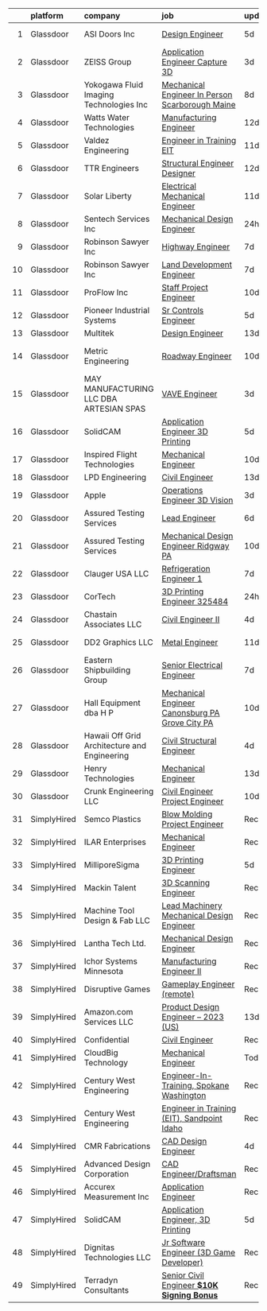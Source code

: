 

|    | platform    | company                                      | job                                                                                                                                                                                                                                                                                                                                                                                                                                                                                                                                                                                                                                                                                                                                                                                                                                                                                                                                                                                                                                                                                                                                                                                                                                                                                                                                                  | update_time   | location            |
|---:|:------------|:---------------------------------------------|:-----------------------------------------------------------------------------------------------------------------------------------------------------------------------------------------------------------------------------------------------------------------------------------------------------------------------------------------------------------------------------------------------------------------------------------------------------------------------------------------------------------------------------------------------------------------------------------------------------------------------------------------------------------------------------------------------------------------------------------------------------------------------------------------------------------------------------------------------------------------------------------------------------------------------------------------------------------------------------------------------------------------------------------------------------------------------------------------------------------------------------------------------------------------------------------------------------------------------------------------------------------------------------------------------------------------------------------------------------|:--------------|:--------------------|
|  1 | Glassdoor   | ASI Doors  Inc                               | [Design Engineer](https://www.glassdoor.com/partner/jobListing.htm?pos=113&ao=1110586&s=58&guid=0000018281694ab8bfd54d2e3fb1b1e9&src=GD_JOB_AD&t=SR&vt=w&ea=1&cs=1_9e9dc017&cb=1660028538028&jobListingId=1008049893670&cpc=236B95A03C206867&jrtk=3-0-1ga0miingm6pq801-1ga0miinvi6j9800-b0f3efa6e785a290--6NYlbfkN0A-BWlslmriFF4xGB4OyIjU8tjlruFVbUPS2Um-OAO6yojH7AIUtAqIEm3yYzbH0nDtjrlY1QLJQntSXHzkBnJei_wuGHdKIWh-u9DzmBCBZrQrEo0J3cru9g_lWzUvcTthMjcCP4b41Gn5OpuUye2-NGhueyCudGqa5hzak-wSLJv0FaC2nsOqPRYMsvFnoIX2-reHs_xO7m7LY4qVVoEbsp4kXVv-gxFugqr0wu3tpVj2Lbm5GbDeYjGXJ9Z_ebR49QFvLH3b72ANqJFM2UPnt1clj392DoFDVtRtuuJ7-s8QOkGlXnTvRDne23eHhKRZLZ9gZd4zaLxp8LlTkiGV1sJfv5orSynD_4MsqPlqBraAGaFuU3YWrY0aPWWVbSLviRGrTOyXVrjRSff2vkw7i5-xomMEtDbikEs7Q14qXo1iOQAg4QL0yc_wvoF-5OpSb36EjH8YuNBUH0eudtL0S-AmbY3-Tyc7bALwJowE2IVLZxcpQdAv0lIKWPRWYcQ5RjVLxtvslA%3D%3D)                                                                                                                                                                                                                                                                                                                                                                                                                                                                               | 5d            | Milwaukee, WI       |
|  2 | Glassdoor   | ZEISS Group                                  | [Application Engineer  Capture 3D](https://www.glassdoor.com/partner/jobListing.htm?pos=129&ao=1110586&s=58&guid=0000018281694ab8bfd54d2e3fb1b1e9&src=GD_JOB_AD&t=SR&vt=w&ea=1&cs=1_4d21edea&cb=1660028538031&jobListingId=1008056196318&cpc=9900C911F071612A&jrtk=3-0-1ga0miingm6pq801-1ga0miinvi6j9800-a91d2605a3ecf548--6NYlbfkN0ABwDUVlT3Pw5qAnq35jQOIcsB_LA26JxM8HdsefTKsTS0GE99TacnGvk8Jeo0xk78zfVOa4kCYKVs4dgtRrOT4vSsWDPnAyA9V6IbNdvKiGUgrp0ybpozYcQRAFz2MEEmG3aXgZZvQIWah-6JKbfVlD-ndhLpSVbi6x7hgLHcT5jxOnRD9FX2swFZNFVcKGUrgLLB8T31y-y9mTpnS_RxpmA09p3ChBvqYwyaYWjCRNiS_s6GAP7sSt8HrO282KouqUP5t4aylXdBGxO-F9tbINjBt5zZBhOIq_0UV9JIjrSFbBNLyHS2oZ862PkbX-HTUYVqHdCHxhlGEiwKpy_eVnlMWNk4KnWZ8EZZh4ffGXawOauWqbtbcAqy2DREO4ohIP1ix6MLf9saAZwyuj22ooFANEcbierwgKEUHO2ZcI7rbmA_41w9bLfwAmcHXjfZ74vRaChVWO-vq0L-FM--0DleZpUZAN8nODu8isIk8AGddcCydiTapu2vZgESRc12ezjAXJBFHUg%3D%3D)                                                                                                                                                                                                                                                                                                                                                                                                                                                              | 3d            | Santa Ana, CA       |
|  3 | Glassdoor   | Yokogawa Fluid Imaging Technologies  Inc     | [Mechanical Engineer    In Person  Scarborough Maine ](https://www.glassdoor.com/partner/jobListing.htm?pos=109&ao=1110586&s=58&guid=0000018281694ab8bfd54d2e3fb1b1e9&src=GD_JOB_AD&t=SR&vt=w&ea=1&cs=1_0a16be5d&cb=1660028538028&jobListingId=1008040668838&cpc=A9D62FF4D9373246&jrtk=3-0-1ga0miingm6pq801-1ga0miinvi6j9800-91e620d9e115e76f--6NYlbfkN0DLxniXb9xd09bch3T7EymxCrgj1jiT2kSu__xrmi42oIDMRpp5TItbp6YoeawS8-NXcCJV3xgm4I0pvx9mwdftDhy7ZDRhmU4yMK7qGgzc8JUEDgvy1vpcMmDITrcHKCG2FuObZvs3z7OzzJVqGbzUDogRyeKO2XGeRzoZX52zfZAZnCFHH-jGNKpghTqPCHzSUKJefDbeWhIy-Ud3mIRfpls7pF1jKlhrMphYDXcW7cfEqfgYCRYUprkZc0Nd4ZFTK4PD_j1_aSG9b8PITu2PA6seoXiINw5GqA9RDEMu8lDrTeJtoWZLJx4A2PaMNO5sj0_Er5gJ-w_sSTXrLf4JLQ1g6yNCGn8O7oNTPvc68CYV7qkQckOXKq1Gwm7RUD8WB-3Rx6EROxmEeDWVjdBVQJC8zCuH-_WIE-lOgpZaK9oD3NcMmxWpjJDEbk5sybbE_JA_n_kojeg5_OUbINncFEw_NiScEsEEH330DOS1tTb5IP6cP731OzjXbeHzUCDhNbrZp9rxZYMUhCLmDsW9v_owfLKQ-iBLzjqupJzsMQ%3D%3D)                                                                                                                                                                                                                                                                                                                                                                                                          | 8d            | Scarborough, ME     |
|  4 | Glassdoor   | Watts Water Technologies                     | [Manufacturing Engineer](https://www.glassdoor.com/partner/jobListing.htm?pos=118&ao=1110586&s=58&guid=0000018281694ab8bfd54d2e3fb1b1e9&src=GD_JOB_AD&t=SR&vt=w&ea=1&cs=1_a8465b9c&cb=1660028538029&jobListingId=1008033104062&cpc=04A21C1B42788296&jrtk=3-0-1ga0miingm6pq801-1ga0miinvi6j9800-01bf19f9556ffc3d--6NYlbfkN0B-sxgDiI0USWmLmw2f5G0Cqe4qsjN_rp-gOWFAao63jWmHKaTzqTpJUMiQjqAUGshkA9_MvoQyYNnN_54uORuNe5EERoMcXkgzB7B8fpZj-Ke2JTBLJVwIjPw7gcj9zyjC6Z7h1hbD5BLUu-HlFCC2SyARBoSc1-LvjjCKWpJmOavoW_Ele5c2ecHi5rnE1g5uYicbW201dKRcyN7rlqTy9Ny5pjnEgAn9EMYSgzxZOWRRyIDIQEQxKXo3nrMazExJhqJWiyXv8X1dCWwug9uLANR1tftexAjALLjQJxlweNk9F2VFHxO7PcRc3IW6bwh9HIm6Gx2hj_xpRSdVi0zabSrVU3SyCT0WMYr2JV6E1p_MgZSw4rw5IBjqOpjSCNhEFR3q4ozQh2spDuIV7UHMKehJ4WztpG2Dv7G33rVAPN5_CZ2tlI82ZwFbt4musApipBa9kN632coUYQ2l3FvI9IBF9yy5w46-6qsBLP-dTFsYuRs9_xKVsIpeAxMztonqemo20WXWLw%3D%3D)                                                                                                                                                                                                                                                                                                                                                                                                                                                                        | 12d           | Franklin, NH        |
|  5 | Glassdoor   | Valdez Engineering                           | [Engineer in Training  EIT ](https://www.glassdoor.com/partner/jobListing.htm?pos=121&ao=1110586&s=58&guid=0000018281694ab8bfd54d2e3fb1b1e9&src=GD_JOB_AD&t=SR&vt=w&ea=1&cs=1_62b7b12c&cb=1660028538030&jobListingId=1008036475405&cpc=8CD073E943938601&jrtk=3-0-1ga0miingm6pq801-1ga0miinvi6j9800-27f1f6cd8dbb6e04--6NYlbfkN0Az1_Gf-Aw4E_9QF4pxFmS6uVhSmgzkcolHuRW1OM9s9qUIcsZArsxg10c73TQUppGj870JUO0_iMmrre31o64iyPggh_7bWfF4U7oEUG1gqidTruydH7meBNouwNZXtrlTC8Fir7TOa-rZqdwX6lErgpsOYC6ZhtrlbXDC0nEwWOReVF-H0e4HmqIaUoVRKGl-sSDeehNpnZz0zn1CNFgDIlpAdtr78YImrlLxlYmlYu0JgsrF9fD0TXsAL6-UgAbe5fkyFGPi26wlKqUixIxeOQm10FGi-BJCXUJjGyhenCHDCCI3B5_TaeTxoEbIwNkJ_vriXL8prKwUjchLyibSvb59EPGaVF_bfyolOyjWjZhJrLWYqCdTBurZEGF6-h2YW_uYVK9Oe3rVmrWxLHOYMKtdvJfrIzdjSLr80hd_hVi8rmTNcM_KirPgzpqn-U7QVL5donBMgaE2uNHiHd8oTujVs3UR-eNAId6WC96_mHxQRzcisvb4qqknOQkhu7VA05y7Wb1Mrg%3D%3D)                                                                                                                                                                                                                                                                                                                                                                                                                                                                    | 11d           | San Antonio, TX     |
|  6 | Glassdoor   | TTR Engineers                                | [Structural Engineer Designer](https://www.glassdoor.com/partner/jobListing.htm?pos=114&ao=1110586&s=58&guid=0000018281694ab8bfd54d2e3fb1b1e9&src=GD_JOB_AD&t=SR&vt=w&ea=1&cs=1_8c7e06ca&cb=1660028538029&jobListingId=1008033070058&cpc=0532D3C59FD6A6A9&jrtk=3-0-1ga0miingm6pq801-1ga0miinvi6j9800-a118e1ab43c5cdc3--6NYlbfkN0D5EoDI19pzLD_ZoAvoqM1-O9qeTV9KvYbDAr1-bMzVcQf2IFddxPxdjW32VrN7nZY3RidlMr6Y58IjIXQEhhFM5enZ3vbWv3aEs-Ak3IrJb1_GFthsiU1Lj0sZpgfON6EtADxWejCH_m4coHBt2jHUaYROYDLqDcMYRYdepe5L8IQFv7lLdme2H9srrBMj3u_EmByvKyhgB2e2TkUJRhcdVtFc1ZYEZUHDEdYBwK_gFs8xZkRISfNAlygTfx5GRstpGF7y9X2KPuICKmsBjNxJoqRjowfKLnvEIqEzJP6tDgtaAzeug2w0-FffxChmUlO091lHRFG9GYtSQey0pajX6QKln5F6p529IX4L1o3ycdfZ3kjyPta4ewSRF8V1vxLpRBdx4J1shZ9ShkzXEhgXWF7GYhldceHcCyVYAE8YCQa2ELiHB4CQzmeeTmCyIslW9uGAKP4Qvt4O2Cv2YaVzcQj_8vbg_vEg0C9QcFz7IQPM854AnXBYmLBAilsKdAsONWkfYvzqML9kWHD4Ep8R)                                                                                                                                                                                                                                                                                                                                                                                                                                                              | 12d           | Akron, OH           |
|  7 | Glassdoor   | Solar Liberty                                | [Electrical Mechanical Engineer](https://www.glassdoor.com/partner/jobListing.htm?pos=116&ao=1110586&s=58&guid=0000018281694ab8bfd54d2e3fb1b1e9&src=GD_JOB_AD&t=SR&vt=w&ea=1&cs=1_dfd3de5c&cb=1660028538029&jobListingId=1008035843901&cpc=A1E53952C47554AF&jrtk=3-0-1ga0miingm6pq801-1ga0miinvi6j9800-9fb14e88383f1f48--6NYlbfkN0DSAqiNLOgcfMEl0tyiwGWrO0IvQvkZWcziI_afW_lwIzIX1IQTJKQkIbFh9doIrMalyKh3amaSLF-srsiei9Q6tMKDLFOjtZp-I7NbUdtZbTlFVED0a0rKUKhFWEiGlj2iJU-m_3P1MGflaNdpWlHPbVxUSBZP0xuhUSi9A7jJnFtUED0qjH77JZPMm19e4WGQMzGBV5OOch5iQN9h4d0umFEh_pdf_WPxg2aIAGrRN6ba87goWl3Nr8cFp6CSyDOgqsDmX3fMazkEAhvzjzCjtfDhkf8xlhEclAwUCFK6lRZxgg74icIArSn28yERWhXpJy80oD3j-5XAgg_MHCsFPVE7FzlHIyG_SQeEDqrGvmOgDj5QxmSoT9FTO59jSpSnN8QHXWv_ldzfmH3fgryZqZ00yT-_SNAAfyChm59Kdo1xWO-PGhOo-cHhGHXbLicCAkFy2qVLKzlznlE3R_knU3rrUivLy6-tnxu81gM4P_w3lr_kQOfzoUbJhibBxfa-6mCMQw412sCCi-5Mik4v)                                                                                                                                                                                                                                                                                                                                                                                                                                                            | 11d           | Buffalo, NY         |
|  8 | Glassdoor   | Sentech Services  Inc                        | [Mechanical Design Engineer](https://www.glassdoor.com/partner/jobListing.htm?pos=125&ao=1110586&s=58&guid=0000018281694ab8bfd54d2e3fb1b1e9&src=GD_JOB_AD&t=SR&vt=w&cs=1_9ca1c343&cb=1660028538030&jobListingId=1008061507338&cpc=3DE4D963A510A3B3&jrtk=3-0-1ga0miingm6pq801-1ga0miinvi6j9800-c71114c085929dd9--6NYlbfkN0AWYhpoz-CV1xeMn1RcqW-Uq9-YakvFTD9rBqmuodYGdOno7BzxAN0AJR0IIY5j1RRcUvxGiqcnI3NaqWThNmJAVcNiz6jxZkwITXqLdx-kiBoHQfnyNKGpfcptGJuairZYm9Ve1ULXlK7h6m6hFwo9Mu3CuUWxS1JJKqurcDpfqfeu8F41mnaf4lty0fCQkpECvZpsRWdgbdrn-HhpsuMmdCm87EM37UznQnjmcDs3-8jASn8C5lmGtOaYdRjHWSoL92FVRK4SR0KChipYQ0b03MkjNWaXQVXvY_Fm8hTT6njIWq7DKq66LxVrvapbwO7uGoSzcm65bQOLmJyNPPMryNx-L1mX_YAXPpwTtseS6FSrb1g0K091jCcZ5Yo1k4a5JjVUv4Ae49284-3DdwKTLRJTbA5niEEmLh5K8Wna94NfXhXBgBn0sDLeCTJjAZ1yZziIXOvD08kSQsWx-dq9THRhm5WM-JNuVAUDi8GN17jBprVx2U_ZX1DSGbvR03WFkKGFA0Aj0WvowUM99WtBNV68diDokw6kKmHL4Xclc1qBNDxmyeecwijbZVQ4KYqwdtz6bL0gGfWzmsy01LFj)                                                                                                                                                                                                                                                                                                                                                                                                     | 24h           | Novi, MI            |
|  9 | Glassdoor   | Robinson   Sawyer Inc                        | [Highway Engineer](https://www.glassdoor.com/partner/jobListing.htm?pos=106&ao=1110586&s=58&guid=0000018281694ab8bfd54d2e3fb1b1e9&src=GD_JOB_AD&t=SR&vt=w&ea=1&cs=1_973125b6&cb=1660028538028&jobListingId=1008044724684&cpc=FEF0E392852DDC37&jrtk=3-0-1ga0miingm6pq801-1ga0miinvi6j9800-2ee959d06089a34b--6NYlbfkN0CKNvdBtBh9SnuMcnkEvhJOJZTsmZHyY3ybnWicrfIHv97nR43vVhO-CJl-eWmIfHrmY2DpYzpkUQib14VoBXE9X4tRnvAzn7HqeOevNHRgASffUSGHtIPPZgl5zOduMm_SAB-MKy5RXs3-hr7ODpbcZ980SVCk4u2DtuJ1RPMGwZBOI4e7xn7HwTwrsCMH992B9efDg1FbRnOwdnmKLsWdqn-fZ1tCa68wyjRmM_tANrTd5S5vNsHql9WKLFjQM5qKcDucs6C2mHMpoLD-F5Sk1qi_ao95M6olA_nbVbVCvhAQVc1-S8h45NzsJ5HNQAc9HyUgMrIfjA2oiDTPJSW3sCGwBwlUU4W0Qendu9CBZCoPlPSWnw-Wav6DppoEJv7kS-tqkDs64jpDlUU4q8dmhqM9nyW3Zb0TDyS0_xEDLh48rVyCk5kPB8xV7q_mNqvOvv4CV9Va3JS4dQv1hAKutf9tJ8u_1k53NehcEOE6rxm28s9ai12TsvEO9cKzSIAVXJi3iM23Ew%3D%3D)                                                                                                                                                                                                                                                                                                                                                                                                                                                                              | 7d            | Gastonia, NC        |
| 10 | Glassdoor   | Robinson   Sawyer Inc                        | [Land Development Engineer](https://www.glassdoor.com/partner/jobListing.htm?pos=103&ao=1110586&s=58&guid=0000018281694ab8bfd54d2e3fb1b1e9&src=GD_JOB_AD&t=SR&vt=w&ea=1&cs=1_3c07eef7&cb=1660028538027&jobListingId=1008044681440&cpc=1C4867E6FD6DF96A&jrtk=3-0-1ga0miingm6pq801-1ga0miinvi6j9800-c90e20a7191dddea--6NYlbfkN0CKNvdBtBh9SnuMcnkEvhJOJZTsmZHyY3ybnWicrfIHv97nR43vVhO-tby4acImT-q74UZ_ue3guIsvvfDvv8aRJe7Cp8M9ful5KORDehNAis7pn9q5g4pkvtlKLRa6N_S6wEw9_SHCsFMeY6E9Nn17rKp0S86Tan-X8bjPg6oTAxt0eHYyYaqc-KdCNxRQ1_EUTdeitaS7D2FXAnmagRkbpv5NSkf8Bx6S5KldCdZ8hn4CAYOGGHMT70IdGdn6O1ek1drSwk4YP0-epoZHQfHsf7BLHaa2SZoer-iShdbOdQj3eYP_eCR1q4ctzwNid4iUBhZq3Y6XF032wwaERSTOFhNy0N2vmoLASNB_r6TEwnxseogWaV9RrlVIxssC46kAErSGYGMGs3a1Nw1MUQZjGkxiQelv97CK1C3X6p4oi81lEmYoqvbFjqVBXcbL87N0dtKlm_vFRgdBFErEY_tbuP3mOBMUkA7VA2JuCpb_7jr4R0l1RLAxBJpgHRpl_dICa8a--WlHi9cMI1d_Y2ep)                                                                                                                                                                                                                                                                                                                                                                                                                                                                 | 7d            | Gastonia, NC        |
| 11 | Glassdoor   | ProFlow  Inc                                 | [Staff Project Engineer](https://www.glassdoor.com/partner/jobListing.htm?pos=102&ao=1110586&s=58&guid=0000018281694ab8bfd54d2e3fb1b1e9&src=GD_JOB_AD&t=SR&vt=w&ea=1&cs=1_29814561&cb=1660028538027&jobListingId=1008038181525&cpc=AB8D288ADC8C4930&jrtk=3-0-1ga0miingm6pq801-1ga0miinvi6j9800-4f6b31b77e9442d9--6NYlbfkN0ACu_hgM4mYOpGjE6TXudS1eLEYdlotK5aSiNrSIRlNjrOhnyvEHI4wUtKGMjhJ_VA4qszTA2OIF2D5o-LxQeOUfeVAR5mBz1IUAmfWnUOnzc3MgG85KdQF12sltYxm_tQPgDr1AJYMBd28NN1rAFGi8aYj4Bbn4i4aBBTTn4lP4cFXVg97_i9XwkYDDulupebU7K1usEhDbBTXQ59gpekx5lEdkzAOa_iN2RB2iZ6aC9MgyyTYWl0v_NxNYf5rG-UEuifX467DgsfAOvuHsjioAAINrU3qP0Nw4zdH36JavA4c_5DGv1M-WPvDMapadp3j7WuvYd-q9I1BZNdD73Vm6uhy5DO-BY8uQTkZeCP9U6Da3Nj3Y1nSoj3yTFkhKZKMuP3626JkmNDYA3QLcq8r8BAgDaNkFnnfAs2Ej_IQljCMv_NsYcQiu3K8W44RYCxEFgZFNW5m6m5YPcfrsnqRsZG0--svIDlcESGoMOet5xxHfGBVesjrv14aTMjyvXcs3grCCVgyzA%3D%3D)                                                                                                                                                                                                                                                                                                                                                                                                                                                                        | 10d           | North Haven, CT     |
| 12 | Glassdoor   | Pioneer Industrial Systems                   | [Sr  Controls Engineer](https://www.glassdoor.com/partner/jobListing.htm?pos=105&ao=1110586&s=58&guid=0000018281694ab8bfd54d2e3fb1b1e9&src=GD_JOB_AD&t=SR&vt=w&ea=1&cs=1_b2d243df&cb=1660028538027&jobListingId=1008050430545&cpc=9D6AC574BBA53B9A&jrtk=3-0-1ga0miingm6pq801-1ga0miinvi6j9800-ade9bddf844b5f89--6NYlbfkN0CNayYzF1mBaI40OgT78t3Q2d9IxlwDzhsYR4HK7epYUURqj7ThGxAT1Fxh6hQ1QHmaJfMl1qiKG_eMbqyxZcuthR82jdCGgyL6U6aydk-iJ6cgdqY_t5hV8DPTx4h2-nBLwGg9LAx7kc69NapGcPiJ-Qq4HwEpqysLhy0RywFm7LTJy0DXst6R28eKV6EINtbWXIBwbP7SxleK_lpJsxUeHEF0AHpeNR0rrPui3Jhxjj66ReVrMXL4pumL88tLd5eX5zLXdhWtgGYrFg9EtODhFqb2XfYrX1ONJkm_RFkFW78LxpoH4NyQfUwvWXrj920sYVwAEGmg6rBZmCnfNhZrn810FrYml3-PFkNknAGT-U1ZdAZU_L2gVIFtqXj0-v72RpfCqgypjbG4HgRi6dMyFYJhrgcglVnva4vZL9vb6yQC27ZpqfnzsKBwOcA8swEk1JAokw-AgIy0S1IaCXHv-XBXeTtKjanzIzyipMdWkWL3efSBNucmTVaLnKBBpqefmh3-9-_VCQ%3D%3D)                                                                                                                                                                                                                                                                                                                                                                                                                                                                         | 5d            | Alvordton, OH       |
| 13 | Glassdoor   | Multitek                                     | [Design Engineer](https://www.glassdoor.com/partner/jobListing.htm?pos=108&ao=1110586&s=58&guid=0000018281694ab8bfd54d2e3fb1b1e9&src=GD_JOB_AD&t=SR&vt=w&ea=1&cs=1_d1087673&cb=1660028538028&jobListingId=1008030727520&cpc=9499094F4E7F973B&jrtk=3-0-1ga0miingm6pq801-1ga0miinvi6j9800-2e83be53d6762efc--6NYlbfkN0C2SVAOpOeIWQkPp9EeCSLxTLheLRty2uanDx8E9nXZ3pmbkvOHM_GwtdBH_r-JS_a232Q9MIIbR0q0ZxwBHuRdxhVyAh9sOmZ1ema_mGgwk-L3KuNkm3VvfafT26_qvvHqMMJFwL8YtNisDU1CFhI0yWnYZtuxsBva0gjmF3dazYL5RyE5NAs7KHflAnf4UWU_5Juc7iKq73G9CnjsB2FHhAnrm8bT_IAoPfkD5X5DlCyCoTQx9a6p7tvrc567rmAbS2w7A4HWvcclqTKf6NdQWe6MdpMpxjXaNj-Aq5ygRDHEus3q8LOUNK3gOqwnkYZOdbG6k_4x1XCVLmP8iGcVkbby75x2dmm91z7REh8bUsDtmXDSdl3vvL6yNd6lfICUInLfa8B81vI16-jdqFBysVDc_VtaOZgUCR1frSR9-1CRnbFjbOI7gbzFs3Lif9qO8bPauQ1ekBU-fAV9muyej5SkfrYvl8DVd14qDy57l__IXUFtrs8kch2Zw2Fn0i0%3D)                                                                                                                                                                                                                                                                                                                                                                                                                                                                                             | 13d           | Prentice, WI        |
| 14 | Glassdoor   | Metric Engineering                           | [Roadway Engineer](https://www.glassdoor.com/partner/jobListing.htm?pos=130&ao=1110586&s=58&guid=0000018281694ab8bfd54d2e3fb1b1e9&src=GD_JOB_AD&t=SR&vt=w&cs=1_c670bfd2&cb=1660028538031&jobListingId=1008037753836&cpc=67C0CCE3C7FCD181&jrtk=3-0-1ga0miingm6pq801-1ga0miinvi6j9800-bb5bb480fc1d7e8c--6NYlbfkN0DidxVwgmOe-ABwagrwZJDiR9WGDyPDKLtKUy7pDlbvGqfu7kTIgyxCz8c2hkO5IO_O4hD6XrCO-4xXJN_vrLBKiGkvtXFdPz7x9GyL4wv2VN14zyG8-1DK7pnBGP1NnHDNOFXC3xpoLTrPat5icpzEVNS8-ersYz_UFgIV68HOaqnJhYlIAHEztekNWBNZi6br6JOGiiVEkfbaA_DAHU_moTTUP6uh87bikBVzPq-Y665Q-pnQQLw5I2voy0jYGCsC6sumvwBNRc08vDZIWod-TsrwYI8ukXCeb00aXSsRqlgLRUPLgDSzV_C3gzDceElnACHBI2CTPJ5VcErNZ7UeyvlqOGW_2OMY0wE-Ok8Tpxg2CGFaYoYe69chRegZUGiMaE92suN3zWR1D9FoTuLGCMvtzPotptE4uHdjH7fs5VSxgRWKljC0hpuJzfDaovJOYt_Bno0yB07d61gDNFLcgmcrS61XedXbEXQNhkC2utAsBxZh9oEwonWKWys0GRe-yxAj48LZO5buPOuvkpsf7777tFz6P2ZpHGhpUIhybRYJf08ooZLUt-Njy33RYlo%3D)                                                                                                                                                                                                                                                                                                                                                                                                                                 | 10d           | Fort Lauderdale, FL |
| 15 | Glassdoor   | MAY MANUFACTURING  LLC DBA ARTESIAN SPAS     | [VAVE Engineer](https://www.glassdoor.com/partner/jobListing.htm?pos=120&ao=1110586&s=58&guid=0000018281694ab8bfd54d2e3fb1b1e9&src=GD_JOB_AD&t=SR&vt=w&ea=1&cs=1_9a1b2fd9&cb=1660028538029&jobListingId=1008055814029&cpc=854D4784592487FF&jrtk=3-0-1ga0miingm6pq801-1ga0miinvi6j9800-0406794b8cb5efd7--6NYlbfkN0A1VrzDLfvGIgWDxoOFxvulWoD1se4rk3JiW6kTBB38EqUFcHP9KmzciYAGuKnNQFyApUUEtDm7AB3sVEfruOkWnnYq9J0OjdCFCNL7LkXFikwdnTX98NxDp-KQPgQiTkQd-GpZuQAKChUPfZI5az050LhpcqcRYtqq-OA8VjvDzs4XjyRVy18eb3gCsOylQl_Qy1o_YaQReFlUsDeUe_PmfnyQ5limgRSLZSgPs8owNq56cC6majDnfROWo3XBWndPca3NLG0JlywGiz48cHVK7Li_6wznV8_EU8R4WQNZYX_b0YPdHRag5MvDDb5e5YMNHDfiO5FUBfmJNW0cXtgUwOhI0xG4O86L3p9S-F_gd2tH7Dj5HZALz8iYnQD30IHE49TvXr7UG8B_0zFoix7b198TqS7Wo28T9TiV9Q8zvZbsu9dxYDrmhidyNKI6-XTYqMZNNOF90N6JRnImEUsJ8FN1rVhcvwuyq0tr3SI_51kXUySh4pcUfIwYQYLL6YkxkX_Fj-Eiaw%3D%3D)                                                                                                                                                                                                                                                                                                                                                                                                                                                                                 | 3d            | Las Vegas, NV       |
| 16 | Glassdoor   | SolidCAM                                     | [Application Engineer  3D Printing](https://www.glassdoor.com/partner/jobListing.htm?pos=122&ao=1110586&s=58&guid=0000018281694ab8bfd54d2e3fb1b1e9&src=GD_JOB_AD&t=SR&vt=w&ea=1&cs=1_bda0349b&cb=1660028538030&jobListingId=1008049766138&cpc=FD56AAAF1899B499&jrtk=3-0-1ga0miingm6pq801-1ga0miinvi6j9800-c3e8605c69e74327--6NYlbfkN0BTT1lo8Jwdy_hu5PBsWOg-OgEs4ry3bvHurgSPaoaOHGj5HGQ5cg8Bp1Dl0V3rzoPPF1PuXcpIsgmiU0Ny47pMP8Cme3XF1CCt2BJMoo0Mph4i7yvwDNAg8C_E4KgkIX4lrQWY3th1FmngrhhClorhGYA6mBcWVj6GJtGluEKBs6GcUoY3N-0Ht_Zp6nUDE1a4IFzCD3CYAtIJb2O2LPy-UAPwEoEv2AeXmTkX6yacf90qIbkIdhqS9PHoTADoGsXf0cNr96cRh8SX-7oonw4o6r2H1FfB_3_oDlNZ2p9RvnEeafAzWf8sbvbnZpQEP8_9dacTJ_qDAldcpDYG-V24l3bP1mOPktGaZ2aJSKby2W0wMGXnSDDfyYLtFI6CKXyAic4w5Au9SJ_OCjhL5r5qrJKnaDXgBf7jn8s2HllvPrcK7x1tRidv1Pt_qyzIbqe3QBebosnov5FqlHFLWCBmToGwwO7uGaNJDXC3KSknGJsJ4j8W5EIliiu2ED1Bq0G8y5xcfQhst9uLLaP0aCi8)                                                                                                                                                                                                                                                                                                                                                                                                                                                         | 5d            | Newtown, PA         |
| 17 | Glassdoor   | Inspired Flight Technologies                 | [Mechanical Engineer](https://www.glassdoor.com/partner/jobListing.htm?pos=119&ao=1110586&s=58&guid=0000018281694ab8bfd54d2e3fb1b1e9&src=GD_JOB_AD&t=SR&vt=w&ea=1&cs=1_8d68d721&cb=1660028538029&jobListingId=1008038504553&cpc=9AF91982B5D3F116&jrtk=3-0-1ga0miingm6pq801-1ga0miinvi6j9800-9e2e54eae16419a4--6NYlbfkN0BBGG9LMNqL16EzDx9S3nKk4b6IwprgSJginr0DZD_oW-FI5qtWA8j2O36TUSNjbzG5pzbsoAnDMu4rBIY_N_9r1NtY9F5g-9ai1dVJW5jV66F-ejcpbwrYWhC2ukTk3XihYvu0QtI4LBwZFRCDvJ2IId6R9LED3KRPPSpgVJT_Y41HHxPHnq0h8AmRsfgYObAji0QqNGueFemyi_WtnFJD4YnEGlsi8SB4YLA4obuYWtApd0sbmeR5d27SAxBCmUcVsoT0S_uvrOwX7GRYFgollZHeSrObrPxgl1aYlwbKrJMthkr_ww68XXLGcDcwZlagEaeoedcl0eQW3mntF-sr6R3vTf_kWUzWbwLnUet9UzLpxjZcsDskj5rZkzPK4ZGbzCIcsXES85j3RKQRb6LOFdMYrpe3RjhUEaO_pQa-grvs71AvDiyZDS1AEDWaXFQCsTr24v9kYBHDii1sGgBGK3zV6okN7MIHoOOSnz0kV3aICIamHMHi4zFZ-V-FXYw%3D)                                                                                                                                                                                                                                                                                                                                                                                                                                                                                         | 10d           | San Luis Obispo, CA |
| 18 | Glassdoor   | LPD Engineering                              | [Civil Engineer](https://www.glassdoor.com/partner/jobListing.htm?pos=104&ao=1110586&s=58&guid=0000018281694ab8bfd54d2e3fb1b1e9&src=GD_JOB_AD&t=SR&vt=w&ea=1&cs=1_5e841627&cb=1660028538027&jobListingId=1008030733047&cpc=8C8C01C1671D14CC&jrtk=3-0-1ga0miingm6pq801-1ga0miinvi6j9800-38b753c96a6d19ce--6NYlbfkN0ApRPOi3pDeWbI8BCm2UrVi2EYgG3HI6ilagxIEjA0tdJ_tUKH-wSHmAvN1RP7d87qGeiqSkEubtzt-PwLLhbk9FzPsfzhCxvRHbRlaoA7F38wZCXl1hoPOIgh-3ID_fL8-qVdmjk5a8Luapzay8J_w3mvJcQ7G-9QF6M8NXPyeyx23tu63wtMvHtU7UddVIBA7zNTe6RsNZChwwkOvkN_Y_KtBhXwrqk_tIoxvsCfKkEnFbCUQsv04BWXs5EYoEM0arNLKBxAaUx1CANuAlkSblg23CTZl0cWphXfdtwmWM-bv-RylVmDXjPXF9wPcz_-eUofgOAwv8E8R7jPT-LWx3YllEcqS79ruw7ArriddL7pjmG1oBwnQTzAPv_P_KnrmO5UCScfdAGyzmNwm-ttWSlJfHtxIq3QUaRXKFRpDaJV1vQmUgml9J7PGbm1cQWtjereSv61sJE-sP3O71ySXAvDJk6kFj3bRCRCpnsfK51hPdqLe39-8qmeQ_4_RFAw%3D)                                                                                                                                                                                                                                                                                                                                                                                                                                                                                              | 13d           | Seattle, WA         |
| 19 | Glassdoor   | Apple                                        | [Operations Engineer  3D Vision](https://www.glassdoor.com/partner/jobListing.htm?pos=128&ao=1110586&s=58&guid=0000018281694ab8bfd54d2e3fb1b1e9&src=GD_JOB_AD&t=SR&vt=w&cs=1_f51f346d&cb=1660028538031&jobListingId=1008054989531&cpc=F41FEAB56D215062&jrtk=3-0-1ga0miingm6pq801-1ga0miinvi6j9800-eaf87df32badeb8c--6NYlbfkN0BvKrLyj5gPmtZO9T8euul8TCxuuKNOtzRJOomxnwSEodTz2Bc-sPZlt2Zgji_QUXHbDiy9_NR2aqRC_rFQMB9LNCrF0N9yJlctfsCsh89tbEGP0zSG9J0_xXgfeXqXRaaP8JRAliWz7k8yPqMmvsYdEQwI42SKSrkRepI72NSfgcy23oUWxel7mnWbhrnSYGDxqnyM0EOYCvWNDqH9Sc2fpmKe13J9MUEFLmtlRxKUs2w1EXR8fTT5KuonnHzTD6JIi5IIeZDp-JUme4yVBpQDIAXMP-oaK8f1lj4huXIMgcPc4CaBvfdMAQUE5NLhGxhjcQBAXRQY3jbXkfH0EfEmMcMIxXsa45ONrj-dhmRqNuqf29UjImviCFtsBEVfPK2JtGMDpIJvoghmty6WLffyclO6hd55gEaFeY1P53s0hbNf7ZPK_ZKlHCqVN9mYd-C1kJky0T9LkpNy37qanXWn5JjWVl_eL4aAWplN2xwmX3lAQw67LKfw650zJ7RBWmUl0-iLobXMzWFS7aKh88Kw5hfD-TscRuEsyvtT4lLsAqwDs0MKKTnspI6XJuRtjfXYoAiFuVhcPueeNWQnW4DbxRbRED_Iv4hJNSniLSq9GP_a2WRnn6Qc9uPfHiJwoxqIHDo4eaFpvoNiJgEBGV22_vEOoA4kTz7-CAH3avv_rgMW-0JBBcFyioE9tDpkQSbMSsROiA9ijVFRiFAJ8F4ZN6pFauleqcC9tpRui3i-mp-UFKBRBIPpwZ_8bWRoxgRimPX3FgeC-NqShhTmcTFhDqCxKI9wjxtjhDneGyX0w5fTOxOz37LqdYaMBzi_9u8Oz7QVAJ-ig1ikGWXYPWNDAbKy8zJQsMPLHPICqYDNJIgI19msEvtiRMThY6BC3laDwetcix-sUqwtHyJo5LNsAvyevUorhATfj4dsSLzze3FflcJ1mkmtXG6-VRlCL3zCbI9in4X_vLK9vXaTdn1H) | 3d            | Cupertino, CA       |
| 20 | Glassdoor   | Assured Testing Services                     | [Lead Engineer](https://www.glassdoor.com/partner/jobListing.htm?pos=101&ao=1110586&s=58&guid=0000018281694ab8bfd54d2e3fb1b1e9&src=GD_JOB_AD&t=SR&vt=w&ea=1&cs=1_dd313e1e&cb=1660028538027&jobListingId=1008046950631&cpc=5C1A074141E401F2&jrtk=3-0-1ga0miingm6pq801-1ga0miinvi6j9800-ace4b2a459d3a67d--6NYlbfkN0CzvULQwG23MbfgQ5ABydV6xH9DbrD__LRBDvFvHMjzYJar08MEh3h8N1rgPu-Mj5x6LgNPIp2VVRZ1fsp6vNDrS43o7UncI-5Srd3xG90I_6mJ0l833tgZxeyP-EAT_x-GCPL2Z12qOfYk0krOG_e9IB-729eVRFbqKAmZ5SI4tb4N3_ll0_DqZXDDA5eENGv9ZwO7ZIc1cvq4ljrS0QfTzeLL_wOGK9Q7XWIn3MNaK5VIIBcvJ0T_gkXc3uCjFEveGJDo9dP7lFG7yqdOCqQiaAMc9tA71IyjFs6ZXoIE6HfXQrb7J9IJ4KoKAf8XK2QsE07k1tz111V7HKBKSx3dx1iaHiSMstsJJI8glkVmvBL2grzVp-fEu-Fs3eGCqI2wazfAjU-tXRbZK4yk4SvWZabmbBfJ24-P72Un1md8nVq0Sryc8RYMqif3X6PlX_tW21Q6yNMNbzlBAnvreHfE0_Bc9eeq4-KvbtJbYxYrGxkspybLg36vVfLQv04oCvQ%3D)                                                                                                                                                                                                                                                                                                                                                                                                                                                                                               | 6d            | DuBois, PA          |
| 21 | Glassdoor   | Assured Testing Services                     | [Mechanical Design Engineer    Ridgway  PA](https://www.glassdoor.com/partner/jobListing.htm?pos=107&ao=1110586&s=58&guid=0000018281694ab8bfd54d2e3fb1b1e9&src=GD_JOB_AD&t=SR&vt=w&ea=1&cs=1_912a7063&cb=1660028538028&jobListingId=1008037765603&cpc=AFF493A44560E781&jrtk=3-0-1ga0miingm6pq801-1ga0miinvi6j9800-2ffc58963babe902--6NYlbfkN0CzvULQwG23MbfgQ5ABydV6xH9DbrD__LRBDvFvHMjzYDKkkyO-EHcuUJzIW6MLfU75iNsO93KRql4QG9kLOv_CNz7LxTD3uLmOCFsNrM0iwVtGxID_K6bpq051xg2dP-nDq1pBTzjTonaSR9CCm9j3VFTdHu2_hxZzAodVkeGt9wpV3LaROJPSREKQZ8hTKlKOKxOGT0UXP2Weo7JvzgcG0hGiuEaWW8biemmKijiyxqgwWVOlcK5fl90ggM1jPogZnW38mJw2HqVtSQqtuzjP1aYx2GNgLaCi5rmSN4KluDEUYo-oX-tLwJx9m5WBWOFWiavlhKQFCuVQPmtybFy9ac_ewjS25jMw6fvXzWciZrG4dNcUgRamj6ewNipw9l80j6ivOIyigPEKjfiiIo04VDTcUdAf7iTJBtxpr5yrh1jP6Qi4u00qYOelE4fzuPrn32I7pogmA2d9UfqHZkJJT6CZ40v38i_yFKYOkADh7Z8Y7Pq6Ue1Sc1pMonYBZxTV8zHYxFJZczhnjyI3RVvOpAdMe3HHoE8%3D)                                                                                                                                                                                                                                                                                                                                                                                                                                   | 10d           | DuBois, PA          |
| 22 | Glassdoor   | Clauger USA  LLC                             | [Refrigeration Engineer 1](https://www.glassdoor.com/partner/jobListing.htm?pos=117&ao=1110586&s=58&guid=0000018281694ab8bfd54d2e3fb1b1e9&src=GD_JOB_AD&t=SR&vt=w&ea=1&cs=1_9c2bf0c3&cb=1660028538031&jobListingId=1008044838664&cpc=1857627F2883B1A5&jrtk=3-0-1ga0miingm6pq801-1ga0miinvi6j9800-0e76a722a5452a13--6NYlbfkN0CdcVd3SDA1nO7RkKTAACmPV4xEt72Vls8LI2dqcgyOeKwvX5o6H4TlSTktfDQaeZh4GSbCsJS6jdd3A8dg5TEUVYSnVHIZ1Skj9xX4O7Jc5ImICXIeP-NYuJCvPtHgE0dA3nyHAMfFbXKq55bGQ8lypY826_71dGcB0-SXKGnkVTWC-PJpdOLA06QoGEhfgH1kPYfok8KHKCVeEucSA5r-kh25rEqdnqi7uNarHK_52kiA2ln4y3JrkgVIAmOIwcDynKRAY8MPe7Kh7QxzZ0r5qH6wSiDONHa-7gE10I4lBbI5Kn_aS3SfeJinypvIG1cMRP3StPtjXWseieHgjLtijSyCNQNFxWSpLm4GR7yRYOn-nh0TDbwk5nduutVPJLJQsgDvZGxKHB2Ps2Fn4biLgMDIT43n5NgmoQp57w5zzLpJ077DK68FL9CMq6BC1WDw8ViwJIRMDfKAiQt32lZeQEUIY0Ic8pyj4AU7HddCq6nLnw2ukWuewYQwQtzxKybQrjNpqg74gw%3D%3D)                                                                                                                                                                                                                                                                                                                                                                                                                                                                      | 7d            | Jacksonville, FL    |
| 23 | Glassdoor   | CorTech                                      | [3D Printing Engineer   325484](https://www.glassdoor.com/partner/jobListing.htm?pos=126&ao=1110586&s=58&guid=0000018281694ab8bfd54d2e3fb1b1e9&src=GD_JOB_AD&t=SR&vt=w&cs=1_453fcd0e&cb=1660028538030&jobListingId=1008060371099&cpc=3BA4CE39D5B5DEF5&jrtk=3-0-1ga0miingm6pq801-1ga0miinvi6j9800-31ebeacfbf7e0ef5--6NYlbfkN0ATCZlh4at3dJuJ3v9QYE_c1VOYF6jG6qQshNoY64OlFGro_RWsbK-56j5At4uSul3EKBchh0TODd8LdFm_BpXL37OTJYTHsLeYSoomJOXTxVRtLIqlRBJMDmq99CIlI0296Y7sUZM8_iIPhsQ5NPdKWJ5BeUg4x3k26B0hZt-J03jhJokxw5RgdJqBE-hfqMrFmXOqCI4dMb818OH6BAEEVlFsZStYHaivuRXHEhNV71Xb_MzYxnvpMmDCeang4g-Tm7xoQQdN2PWB1LjYPPeTLT1qGRDnEpO-mFroFEECcOzjf15fKG_2TvbWQtYgPQrTYHfwAC1MLz6H7FNaJ3myNVK2p0O5MjglE2Z1GfFTxm95MFp_uZ_N5IerePF2af5DvMMUCUspwX6E2A5ZgJt1LVKjXALOKpVTUpVSdnR8WJnt2p_AbI7Lx8_RU0oNV_YHJ6ss559ARc0_TvoEhPfBfPS4m8DcvKmyTcXg1uFsClrXX8KenWjjaVKKeiPrjTl9cIebvbINCQqQxnZFpqtqpkgNCsXw-SW50OgGk0aLBhStZGVctRdavuRm57f1w4zpROKeXMKYwvo1gQJSMldw)                                                                                                                                                                                                                                                                                                                                                                                                  | 24h           | Bedford, MA         |
| 24 | Glassdoor   | Chastain   Associates LLC                    | [Civil Engineer II](https://www.glassdoor.com/partner/jobListing.htm?pos=123&ao=1110586&s=58&guid=0000018281694ab8bfd54d2e3fb1b1e9&src=GD_JOB_AD&t=SR&vt=w&ea=1&cs=1_ff7b64ec&cb=1660028538030&jobListingId=1008053792058&cpc=E1114B96587E6BBD&jrtk=3-0-1ga0miingm6pq801-1ga0miinvi6j9800-bc2b35a368a3dd35--6NYlbfkN0C_o34kQbNVtWLMYmruHo5trOvhy6nG1nFgG96yS0pmO0PzKqeOhlom_xGVMmJf1327lzQ1bsmbBPRWowtFOk8x4qDQZkmwl3wDfBcQNRcAKA_AYWQSAjPlm9Fl0GwrcL4fAxQdyHVlyIP1NcsFuUk5wzKNsltFbyuuYZef4eLSUFO8py9oXObDURm8PZjfBKYQpVhvpW8ATZrr_Szd-CeCE7Z-p-PpSB0NrIXlRCOIHwF7ICyFjUdQnHIX0UBmZK2Ddhpe1RWDzXE6b5Hl9uSlfStT2B5arOpqnX1uVIjrOwLP7EtH8EHoY6UTVdncdQfLR3jcDCR0q_C1yJ5N3EGB_6F_mM0DnpYACq_fjpNyfkOPIikbZY2I2aDFtc0dzCX2iu0iKqkXn49s7-qwl7iInxB_-OOa_ee8-xGTiLGQn_8f9Qcnm25_U8wd_8pO_nVqsf92cXEaf40ZGGMlk-RnMtHguuC8SbZX9aThhFjdbtGJpOy5vPK-OSwkHPLxF_AHs0no4cY-MQ%3D%3D)                                                                                                                                                                                                                                                                                                                                                                                                                                                                             | 4d            | Schaumburg, IL      |
| 25 | Glassdoor   | DD2 Graphics LLC                             | [Metal Engineer](https://www.glassdoor.com/partner/jobListing.htm?pos=111&ao=1110586&s=58&guid=0000018281694ab8bfd54d2e3fb1b1e9&src=GD_JOB_AD&t=SR&vt=w&ea=1&cs=1_dc4b559b&cb=1660028538028&jobListingId=1008035479058&cpc=AD4FA8CFC4678512&jrtk=3-0-1ga0miingm6pq801-1ga0miinvi6j9800-1d94b1c2e599b89f--6NYlbfkN0BCDTPjYhD-A4MMgh6OiMV7CGjDCBNGjNrBSRDoibwnpqBlh9l5cKVeZtFls8D4KUTdT04jaRWYGNkpxNvp9SSfAwwOgjhpF514mBO6V5AXR3CBhCnY6pNA518vphyPT9L04B2ezDSSivpKdxjQhiQLMnN9nbuIxhw_UwBOKDJl9KfK_BajVDsJY7W0o6rPj-5__zPO2dZLpkdhzUIyhJ6ufFfl-I8l20m5SrdfAT47W92XJKGtGFnFN_pa4cz7siIPOPrUTcJBQI24lkBhYlXMLiDzvcAgqY1Taa9AyLe8Lm5Yz3ddTMAbMv-fjRtL666VjFueAtouzrNSeM5wyXToGTti-YHs9Xuz2Vq93SEuEadZeAN2E73yYZNBP8ZLBc3lcVIMpmNO2DAOJB_JAAKe2HGn2P91ROVuaTum1dx9p4z_ubpLa-URmcDtj2phUMRU-xdat_pkfWphMBpPPBJHCOPhzjblQ_kWop3liyPeyHQ1GC2GU4rq_FOAnbNQfPM%3D)                                                                                                                                                                                                                                                                                                                                                                                                                                                                                              | 11d           | Buffalo Grove, IL   |
| 26 | Glassdoor   | Eastern Shipbuilding Group                   | [Senior Electrical Engineer](https://www.glassdoor.com/partner/jobListing.htm?pos=115&ao=1110586&s=58&guid=0000018281694ab8bfd54d2e3fb1b1e9&src=GD_JOB_AD&t=SR&vt=w&cs=1_c8f322c2&cb=1660028538029&jobListingId=1008044583997&cpc=B5F47E75FE7E2B35&jrtk=3-0-1ga0miingm6pq801-1ga0miinvi6j9800-932770c52355b549--6NYlbfkN0CUPmQOW7xhvnO9p6_4x6UMDra20fDi5f2XmsQZAvHsjLoMRGfkmuQgwDhJIdOuWcKh1wmfJn0YyJv6D_zNXKCOb0ILKaWDD_scdoePisW0AS3KoPAy56d2xEVXV012yEcGrm4CVQh9EtdPKkp5nXZXlPF5ZxIrwTjiK-DEBsmphmrMtRvBX7vF5qBIFxVunfTvyRmmRsYrIIYuCJFh2xmtIIOVvBv7-oOFRghDVHllAFPezQuEwTcDfMlJoxJOTY-f4oVTXIMRgWGzOalsYr_4sxEBUHgmJLMwDhI1vZDY3xtHVTMxqE5VBe5KraI3T4NqSR4YJi5HNxJVIqHZ8HTlvUtrcS3QxMxQ502DOl302iXMg7TRFXJMygSFxMqLpKYtV0734hy9B_tSUMz9vGHFhJlEGtvbZmVGcDKg63qMr0xlRJ_-1gdkFjbNCeyUSOZBjM9CFvLbupiCnoq-iQeLQjClfgreJ01BIzpkY7BxaLK2-EpbRwF02sZsZOQLzJ1QDcK61NzMGLsSORi1-xkElXHMnXTJKP4%3D)                                                                                                                                                                                                                                                                                                                                                                                                                                                       | 7d            | Panama City, FL     |
| 27 | Glassdoor   | Hall Equipment dba H P                       | [Mechanical Engineer   Canonsburg  PA  Grove City  PA](https://www.glassdoor.com/partner/jobListing.htm?pos=127&ao=1110586&s=58&guid=0000018281694ab8bfd54d2e3fb1b1e9&src=GD_JOB_AD&t=SR&vt=w&ea=1&cs=1_359f9798&cb=1660028538031&jobListingId=1008037868474&cpc=9E2D42C2BE7EF0C8&jrtk=3-0-1ga0miingm6pq801-1ga0miinvi6j9800-0bd0f229d2038612--6NYlbfkN0B8vUyIpVTMF0by_MupBqBRPqSdc5LlpGWwZLZ4EX9cFzuKHKSowZVlt8NhwZIOX66bxqMHm36Uq9UqWXn1r_9zYrchxfZb-P40lZXh3QKWy5SO_1uaEU9yGkpzx6itz2yU8yubpCPkoEOL7Y_C_Hu5WU_MsVXAUWGL-m7r-gRbBWVNpdlOrJiBUynrhbGgSSFtjffwzYMiyaFA0Cs_MTSDGmRgZDcIL5_pFY0z5vzAXWHVRvMZIP3r1afv7l8nLxL2XedFPMR-IakJlm_XPKks0UvLC_q-LCGaUFwReKYmPSi7W6pAUMgoxKhCuAzVnoFv8FuXODOU7ferQdnZcIZfNv9Z4s8xhfD-sGoaCJCfzbpFgWJTCJrzJXnoFHAe7pps6LUUz_bHWAGltOMwmAKGLsUDHlb3CwwQUmS39-Pjdo-ZAbJa2HIVBsTl5VxU0d4YFp2JBZVT7VFg3vP9JZ8a47sIg_IFlJxkk7rKrHTiRduAanrqfs2hc0UUCksCjmC4mSWdnEFthW4kAMaPXoKuXLfkmSZ4h0qiiq_FtuahsKNJPraBxVpO)                                                                                                                                                                                                                                                                                                                                                                                                      | 10d           | Canonsburg, PA      |
| 28 | Glassdoor   | Hawaii Off Grid Architecture and Engineering | [Civil   Structural Engineer](https://www.glassdoor.com/partner/jobListing.htm?pos=124&ao=1110586&s=58&guid=0000018281694ab8bfd54d2e3fb1b1e9&src=GD_JOB_AD&t=SR&vt=w&ea=1&cs=1_2ffbc746&cb=1660028538030&jobListingId=1008052240154&cpc=44496903BE111810&jrtk=3-0-1ga0miingm6pq801-1ga0miinvi6j9800-3d7e230cdc4cd652--6NYlbfkN0D788tVLZnHYB2JKTLmCXo4PydfvtZKcdbYx6lxKaz3IiSI8Kq6TbbUHj4mxFrAByXXSTGXYBvY-lkSzkmsldCjza8qDu1yf0uQKAC1cqwmT-hxmlsHBkEl27BtN8UxBY66BJzFg7tanB6-e-d8MZaiAx3C30QXiUd3ihGpTIkKwSxK7Y-ae_6u8TfCGlCtcbLucyQ9kAkjxC4wVb7oxj-TLZp8aM7fRvOrddL5b7S0kG8C5rg6UFT-sRVcqklOZosyi3XcQoxiAsajyt9NW1mybXDj6nAT6N5HKe7xkb2RzgZogqNR7n96Xv2Sd-FVslN_uYbSnyM4BYf_de3JaEzZskkEjJmfnxALPAq0TjrstW753XarBL5Y0CLg52R0n-qvMScAuU0x8IzbFVJ7xmf9geZHlT8O0cVhBV1Dfjaip4v7xr26ocIQA0mcvynPaGQBBGd4gvM0AS534dD-mlxcH6WZ2f4AzxntXaqklQyaisAiCXBy5VtCROkJ5_AXlcJUTstiM0XGnYtQLRgW7DBy)                                                                                                                                                                                                                                                                                                                                                                                                                                                               | 4d            | Haiku, HI           |
| 29 | Glassdoor   | Henry Technologies                           | [Mechanical Engineer](https://www.glassdoor.com/partner/jobListing.htm?pos=112&ao=1110586&s=58&guid=0000018281694ab8bfd54d2e3fb1b1e9&src=GD_JOB_AD&t=SR&vt=w&ea=1&cs=1_204d898a&cb=1660028538028&jobListingId=1008030232076&cpc=C3B7A9C60FAECED3&jrtk=3-0-1ga0miingm6pq801-1ga0miinvi6j9800-91bb54fd50508a54--6NYlbfkN0AZiaPZyccuKjlre0e0RaBFeO48J0QExrO5hcuLctOVaDQsAcHmbKD65Hx9aGfe4YbS_0T-mzGeyLv9yiXdIzL7HulEyNA1MH5gvA04I4Hjq7Lx9CMEJ2aI5c-wT-SdnaQXmNdM691dMQMhPyIMDL3wiRYyuH_3zxJiDTCdQGKLcVMxrbCg_vJTgXH3fmfGv33qXT4OdbYUzKPZGkC2VSBDiAJAt9cpv_5stbqgG95ZxC6SUvdWvOv7SC4kPSAeJUWwdCah-_JGO4JBPxmfC9mNdDOymqbK6Lr5BhS3Im-RjbCO50llVkRkBdtETt39pM2PxW1iak7uJSLl2vuGvcm-2ZhJ-x3Qq9KF7Yb991pmH-8w6Ma2HfLgbuyd_C1DERaUo2rbbzMFcS_hSSVh4VuhswWsfjwAp_Fwm9tTgATr0iPv95vo6ZR-UTg_1TXUp06WRC9Bqozk1HHEmzlFzuOT-J0Z1BNWtHbL49wYDxty11PQvyBz6eDSDBjeFwd-sjk-S_CMrOzNtQ%3D%3D)                                                                                                                                                                                                                                                                                                                                                                                                                                                                           | 13d           | Chatham, IL         |
| 30 | Glassdoor   | Crunk Engineering LLC                        | [Civil Engineer   Project Engineer](https://www.glassdoor.com/partner/jobListing.htm?pos=110&ao=1110586&s=58&guid=0000018281694ab8bfd54d2e3fb1b1e9&src=GD_JOB_AD&t=SR&vt=w&ea=1&cs=1_203f5cd1&cb=1660028538028&jobListingId=1008037933558&cpc=FEF0E392852DDC37&jrtk=3-0-1ga0miingm6pq801-1ga0miinvi6j9800-2ee796852122ed1c--6NYlbfkN0DLxniXb9xd09bch3T7EymxCrgj1jiT2kSu__xrmi42oCz9LhPSIgqDU7A5BoF6a8NoViPnJ24x9Y2QkVkvhAHFnuUB8z69qjRtMQlskKw13j0_KlCyQvmtTa1xFoxsH4XqG-OP2-d3JssNbE_KcEtfVPD7OGXMJDOIl33PdmsGrSEk0RaLTJV48is6Ba3QRVwPFqpxBtHoYwO86JkcsUXhveiOW0GlTIhqk2g92z68EioAsNE6Za5AcKVMsUpC0iWUftuTP3il9Xbda4bOH-vgTQFVItDZcAYUdFAg6_zEMgF25phU70O4GALHsuuoFn8WUrL8nXHwxtzc9mqEiuD4N9fhZmi7_pD-IGbJPD6B4jgKx01dzmNi-7tOosj2J6BhKlKoYL5laScoCVlKN6fy2PUSCHcJsH9JORpjdZvliowEMm18cwMQdn0l8WxvNDdS6WuzSbczdKL_mUI2ntTU1qVLXGCL2VpUNKzEvTfj2NlATEq6PYphSeQmwhWTzAmMK87vb-ugPCqirJdT7ekoNRsiuD9pnZc%3D)                                                                                                                                                                                                                                                                                                                                                                                                                                           | 10d           | Brentwood, TN       |
| 31 | SimplyHired | Semco Plastics                               | [Blow Molding Project Engineer](https://www.simplyhired.com/job/iYdNhW14fD-5GM0yp_F_YRD-uM-e8suXWgG2e14ba89fsXplwu5OoQ?q=3d+engineer)                                                                                                                                                                                                                                                                                                                                                                                                                                                                                                                                                                                                                                                                                                                                                                                                                                                                                                                                                                                                                                                                                                                                                                                                                | Recently      | St. Louis, MO       |
| 32 | SimplyHired | ILAR Enterprises                             | [Mechanical Engineer](https://www.simplyhired.com/job/dZQLDkGNc6RpXyX_IkIMqKR9jXaCm6GEDMeFgfXtQlcQWZoW0Cu0Fw?q=3d+engineer)                                                                                                                                                                                                                                                                                                                                                                                                                                                                                                                                                                                                                                                                                                                                                                                                                                                                                                                                                                                                                                                                                                                                                                                                                          | Recently      | Remote              |
| 33 | SimplyHired | MilliporeSigma                               | [3D Printing Engineer](https://www.simplyhired.com/job/WBpFzUAGmXB2Dh_bGDVsoitSeaKew7I_paoFd6uzjKhs7G6ZYJKIKA?q=3d+engineer)                                                                                                                                                                                                                                                                                                                                                                                                                                                                                                                                                                                                                                                                                                                                                                                                                                                                                                                                                                                                                                                                                                                                                                                                                         | 5d            | Bedford, MA         |
| 34 | SimplyHired | Mackin Talent                                | [3D Scanning Engineer](https://www.simplyhired.com/job/UeSWZYnX7kDOVG816trivtvjHS75T_9AJJvNnq8Gr6sqH_DlO5m1WA?q=3d+engineer)                                                                                                                                                                                                                                                                                                                                                                                                                                                                                                                                                                                                                                                                                                                                                                                                                                                                                                                                                                                                                                                                                                                                                                                                                         | Recently      | Redmond, WA         |
| 35 | SimplyHired | Machine Tool Design & Fab LLC                | [Lead Machinery Mechanical Design Engineer](https://www.simplyhired.com/job/s6-6ptlK8dzUkJdu4KCGsSBqY49t_zXmkx6T4fNs610DtAu3fiqI9A?q=3d+engineer)                                                                                                                                                                                                                                                                                                                                                                                                                                                                                                                                                                                                                                                                                                                                                                                                                                                                                                                                                                                                                                                                                                                                                                                                    | Recently      | Fostoria, OH        |
| 36 | SimplyHired | Lantha Tech Ltd.                             | [Mechanical Design Engineer](https://www.simplyhired.com/job/bPW6xYSjMoccBuO9Jai9ldekdIGIo1Jld-bMYY-KP6iJfg91wiKoew?q=3d+engineer)                                                                                                                                                                                                                                                                                                                                                                                                                                                                                                                                                                                                                                                                                                                                                                                                                                                                                                                                                                                                                                                                                                                                                                                                                   | Recently      | Remote              |
| 37 | SimplyHired | Ichor Systems Minnesota                      | [Manufacturing Engineer II](https://www.simplyhired.com/job/XpLm4KpblEXrB_s-iCzKmUvZD-wWwhfk8yq83ZdypmXZUENIKyBdtw?q=3d+engineer)                                                                                                                                                                                                                                                                                                                                                                                                                                                                                                                                                                                                                                                                                                                                                                                                                                                                                                                                                                                                                                                                                                                                                                                                                    | Recently      | Sauk Rapids, MN     |
| 38 | SimplyHired | Disruptive Games                             | [Gameplay Engineer (remote)](https://www.simplyhired.com/job/iUVm-shMqTwPHEJP_ln2Flyr3VL0B3bMWlm1vepLBIQLfRN0mKSjsg?q=3d+engineer)                                                                                                                                                                                                                                                                                                                                                                                                                                                                                                                                                                                                                                                                                                                                                                                                                                                                                                                                                                                                                                                                                                                                                                                                                   | Recently      | Remote              |
| 39 | SimplyHired | Amazon.com Services LLC                      | [Product Design Engineer – 2023 (US)](https://www.simplyhired.com/job/SB2R6TnhiF9-7C15yU_ADrhcQ38bKEmkHTDsXBoBryukF1I1f7SFBg?q=3d+engineer)                                                                                                                                                                                                                                                                                                                                                                                                                                                                                                                                                                                                                                                                                                                                                                                                                                                                                                                                                                                                                                                                                                                                                                                                          | 13d           | Seattle, WA         |
| 40 | SimplyHired | Confidential                                 | [Civil Engineer](https://www.simplyhired.com/job/SYsAsToZGRjluGx8mQ6xn5Wvv-VmOEJDXB_L0GZPJm0RqFDwTTZYQA?q=3d+engineer)                                                                                                                                                                                                                                                                                                                                                                                                                                                                                                                                                                                                                                                                                                                                                                                                                                                                                                                                                                                                                                                                                                                                                                                                                               | Recently      | Marietta, GA        |
| 41 | SimplyHired | CloudBig Technology                          | [Mechanical Engineer](https://www.simplyhired.com/job/l2KgEFYgM2Xybo4Xq4qgRwh7gd7EsDkWgi-YxPyR_CNw_anzBREtyQ?q=3d+engineer)                                                                                                                                                                                                                                                                                                                                                                                                                                                                                                                                                                                                                                                                                                                                                                                                                                                                                                                                                                                                                                                                                                                                                                                                                          | Today         | Remote              |
| 42 | SimplyHired | Century West Engineering                     | [Engineer-In-Training, Spokane Washington](https://www.simplyhired.com/job/1Ku2F0c7p_eZ19mP32nhJb6628jYCqpFuz5zPIY1pQKQFA3RYjnjnA?q=3d+engineer)                                                                                                                                                                                                                                                                                                                                                                                                                                                                                                                                                                                                                                                                                                                                                                                                                                                                                                                                                                                                                                                                                                                                                                                                     | Recently      | Spokane Valley, WA  |
| 43 | SimplyHired | Century West Engineering                     | [Engineer in Training (EIT), Sandpoint Idaho](https://www.simplyhired.com/job/-MqFobxav84rIrU7_Oau2CGqJ0b99cXIbUdI26nioM1BRfsznmzEeQ?q=3d+engineer)                                                                                                                                                                                                                                                                                                                                                                                                                                                                                                                                                                                                                                                                                                                                                                                                                                                                                                                                                                                                                                                                                                                                                                                                  | Recently      | Sandpoint, ID       |
| 44 | SimplyHired | CMR Fabrications                             | [CAD Design Engineer](https://www.simplyhired.com/job/3Jc_uQ5iYXk8MCvb5aCPjg52rn4O8HCNwkUfZLV0hl907XZK6ETw0A?q=3d+engineer)                                                                                                                                                                                                                                                                                                                                                                                                                                                                                                                                                                                                                                                                                                                                                                                                                                                                                                                                                                                                                                                                                                                                                                                                                          | 4d            | Remote              |
| 45 | SimplyHired | Advanced Design Corporation                  | [CAD Engineer/Draftsman](https://www.simplyhired.com/job/nFYto5J7VxCbHxJctCRUScATNHwix-sFhV0hevbcC1K9DQ0f1Z8shw?q=3d+engineer)                                                                                                                                                                                                                                                                                                                                                                                                                                                                                                                                                                                                                                                                                                                                                                                                                                                                                                                                                                                                                                                                                                                                                                                                                       | Recently      | Remote              |
| 46 | SimplyHired | Accurex Measurement Inc                      | [Application Engineer](https://www.simplyhired.com/job/Tb8NJfHCeAz3wMJ_SEbztpHvWq4PqVZM0EomLYZlIEsiM2vsJnJTaw?q=3d+engineer)                                                                                                                                                                                                                                                                                                                                                                                                                                                                                                                                                                                                                                                                                                                                                                                                                                                                                                                                                                                                                                                                                                                                                                                                                         | Recently      | Grand Rapids, MI    |
| 47 | SimplyHired | SolidCAM                                     | [Application Engineer, 3D Printing](https://www.simplyhired.com/job/1sq-zIpaMnmSxJV-e1RW9NqJMTP_zQuIvmQf7RDGNn8S5idRyacz-g?q=3d+engineer)                                                                                                                                                                                                                                                                                                                                                                                                                                                                                                                                                                                                                                                                                                                                                                                                                                                                                                                                                                                                                                                                                                                                                                                                            | 5d            | Newtown, PA         |
| 48 | SimplyHired | Dignitas Technologies LLC                    | [Jr Software Engineer (3D Game Developer)](https://www.simplyhired.com/job/9qUkISAx1hCo42fvRJgBGFKKz2loJio4slogtGx3AX9gi6GCRM4WDg?q=3d+engineer)                                                                                                                                                                                                                                                                                                                                                                                                                                                                                                                                                                                                                                                                                                                                                                                                                                                                                                                                                                                                                                                                                                                                                                                                     | Recently      | Orlando, FL         |
| 49 | SimplyHired | Terradyn Consultants                         | [Senior Civil Engineer **$10K Signing Bonus**](https://www.simplyhired.com/job/U5W2GarLkFxDHnxWCMxgqWf-AMdos7VbOqImFcTnoTXQFUiYs-z_kw?q=3d+engineer)                                                                                                                                                                                                                                                                                                                                                                                                                                                                                                                                                                                                                                                                                                                                                                                                                                                                                                                                                                                                                                                                                                                                                                                                 | Recently      | Portland, ME        |